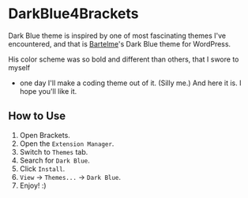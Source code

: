 # DarkBlue4Brackets

Dark Blue theme is inspired by one of most fascinating themes I've encountered, 
and that is [Bartelme](http://www.bartelme.at)'s Dark Blue theme for WordPress.

His color scheme was so bold and different than others, that I swore to myself 
- one day I'll make a coding theme out of it. (Silly me.) And here it is. 
I hope you'll like it.

##  How to Use
1. Open Brackets.
2. Open the `Extension Manager`.
3. Switch to `Themes` tab.
4. Search for `Dark Blue`.
5. Click `Install`.
6. `View` -> `Themes...` -> `Dark Blue`.
7. Enjoy! :)


